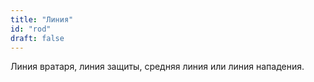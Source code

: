 ```yaml
---
title: "Линия"
id: "rod"
draft: false
---
```


Линия вратаря, линия защиты, средняя линия или линия нападения.